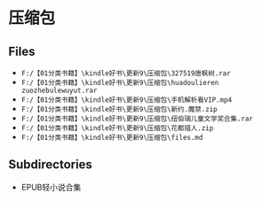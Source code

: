 # 压缩包

## Files

- `F:/【01分类书籍】\kindle好书\更新9\压缩包\327519唐枫树.rar`
- `F:/【01分类书籍】\kindle好书\更新9\压缩包\huadoulieren zuozhebulewuyut.rar`
- `F:/【01分类书籍】\kindle好书\更新9\压缩包\手机解析看VIP.mp4`
- `F:/【01分类书籍】\kindle好书\更新9\压缩包\新约.魔禁.zip`
- `F:/【01分类书籍】\kindle好书\更新9\压缩包\纽伯瑞儿童文学奖合集.rar`
- `F:/【01分类书籍】\kindle好书\更新9\压缩包\花都猎人.zip`
- `F:/【01分类书籍】\kindle好书\更新9\压缩包\files.md`

## Subdirectories

- EPUB轻小说合集
